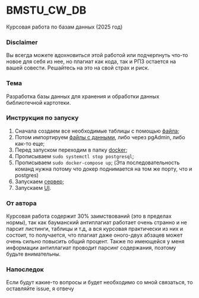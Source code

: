 # BMSTU_CW_DB
Курсовая работа по базам данных (2025 год)

### Disclaimer
Вы всегда можете _вдохновиться_ этой работой или подчерпнуть что-то новое для себя из нее, но плагиат как кода, так и РПЗ остается на вашей совести. Решайтесь на это на свой страх и риск.

### Тема
Разработка базы данных для хранения и обработки данных библиотечной картотеки.

### Инструкция по запуску
1) Сначала создаем все необходимые таблицы с помощью [файла](https://github.com/HanSoloCh/BMSTU_CW_DB/blob/0ac776a9ca6ae2ccd4ac06bd082970fd9eb59943/src/sql_files/create_tables.sql);
2) Потом импортируем [файлы с данными](https://github.com/HanSoloCh/BMSTU_CW_DB/tree/0ac776a9ca6ae2ccd4ac06bd082970fd9eb59943/data), либо через pgAdmin, либо как-то еще;
3) Перед запуском переходим в папку [docker](https://github.com/HanSoloCh/BMSTU_CW_DB/tree/0ac776a9ca6ae2ccd4ac06bd082970fd9eb59943/docker);
4) Прописываем `sudo systemctl stop postgresql`;
5) Прописываем `sudo docker-compose up`; (Эта последовательность команд нужна потому что докер поднимается на том же порту, что и postgres)
6) Запускаем [сервер](https://github.com/HanSoloCh/BMSTU_CW_DB/tree/0ac776a9ca6ae2ccd4ac06bd082970fd9eb59943/src/my_app/api);
7) Запускаем [UI](https://github.com/HanSoloCh/BMSTU_CW_DB/tree/0ac776a9ca6ae2ccd4ac06bd082970fd9eb59943/src/my_app/ui).

### От автора
Курсовая работа содержит 30% заимствований (это в пределах нормы), так как бауманский антиплагиат работает очень странно и не парсит листинги, таблицы и т.д, а вся курсовая практически из них и состоит, то получается, что плагиат даже оного-двух абзацев может очень сильно повысить общий процент. Также по имеющейся у меня информации антиплагиат проводит парсинг содержания, поэтому будьте внимательны.

### Напоследок
Если будут какие-то вопросы и будет необходимо со мной связаться, то оставляйте issue, я отвечу


